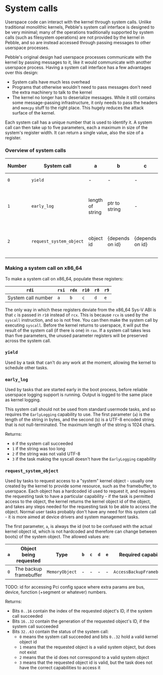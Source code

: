 # System calls
Userspace code can interact with the kernel through system calls. Unlike traditional monolithic kernels, Pebble's system call interface is designed to be very minimal; many of the operations traditionally
supported by system calls (such as filesystem operations) are not provided by the kernel in Pebble, and so are instead accessed through passing messages to other userspace processes.

Pebble's original design had userspace processes communicate with the kernel by passing messages to it, like it would communicate with another userspace process. Having a system call interface has a few
advantages over this design:
* System calls have much less overhead
* Programs that otherwise wouldn't need to pass messages don't need the extra machinery to talk to the kernel
* The kernel no longer has to deserialize messages. While it still contains some message-passing infrastructure, it only needs to pass the headers and `memcpy` stuff to the right place. This hugely reduces the
attack surface of the kernel.

Each system call has a unique number that is used to identify it. A system call can then take up to five parameters, each a maximum in size of the system's register width. It can return a single value, also
the size of a register.

### Overview of system calls

| Number    | System call               | a                 | b                 | c                 | d                 | e                 | Return value          | Description                                               |
|-----------|---------------------------|-------------------|-------------------|-------------------|-------------------|-------------------|-----------------------|-----------------------------------------------------------|
| `0`       | `yield`                   | -                 | -                 | -                 | -                 | -                 | -                     | Yield to the kernel.                                      |
| `1`       | `early_log`               | length of string  | ptr to string     | -                 | -                 | -                 | success / error       | Log a message. Designed to be used from early processes.  |
| `2`       | `request_system_object`   | object id         | {depends on id}   | {depends on id}   | {depends on id}   | {depends on id}   | id of object + status | Request the id of a system kernel object.                 |

### Making a system call on x86_64
To make a system call on x86_64, populate these registers:

| `rdi`                 | `rsi` | `rdx` | `r10` | `r8`  | `r9`  |
|-----------------------|-------|-------|-------|-------|-------|
| System call number    | `a`   | `b`   | `c`   | `d`   | `e`   |

The only way in which these registers deviate from the x86_64 Sys-V ABI is that `c` is passed in `r10` instead
of `rcx`. This is because `rcx` is used by the `syscall` instruction, and so is not free.
You can then make the system call by executing `syscall`. Before the kernel returns to userspace, it will put the result of the system call (if there is one) in `rax`.
If a system call takes less than five parameters, the unused parameter registers will be preserved across the system call.

### `yield`
Used by a task that can't do any work at the moment, allowing the kernel to schedule other tasks.

### `early_log`
Used by tasks that are started early in the boot process, before reliable userspace logging support is running. Output is
logged to the same place as kernel logging.

This system call should not be used from standard usermode tasks, and so requires the `EarlyLogging` capability to use.
The first parameter (`a`) is the length of the string in bytes, and the second (`b`) is a UTF-8 encoded string that is not
null-terminated. The maximum length of the string is 1024 chars.

Returns:
 - `0` if the system call succeeded
 - `1` if the string was too long
 - `2` if the string was not valid UTF-8
 - `3` if the task making the syscall doesn't have the `EarlyLogging` capability

### `request_system_object`
Used by tasks to request access to a "system" kernel object - usually one created by the kernel to provide
some resource, such as the framebuffer, to userspace. Each object has a hardcoded id used to request it, and
requires the requesting task to have a particular capability - if the task is permitted access to the object,
the kernel returns the kernel object id of the object, and takes any steps needed for the requesting task to
be able to access the object. Normal user tasks probably don't have any need for this system call - it is more
aimed at device drivers and system management tasks.

The first parameter, `a`, is always the id (not to be confused with the actual kernel object id, which is not
hardcoded and therefore can change between boots) of the system object. The allowed values are:

| `a`   | Object being requested                | Type              | `b`           | `c`           | `d`           | `e`           | Required capability       |
|-------|---------------------------------------|-------------------|---------------|---------------|---------------|---------------|---------------------------|
| `0`   | The backup framebuffer                | `MemoryObject`    | -             | -             | -             | -             | `AccessBackupFramebuffer` |

TODO: id for accessing Pci config space where extra params are bus, device, function (+segment or whatever)
numbers.

Returns:
 * Bits `0..16` contain the index of the requested object's ID, if the system call succeeded
 * Bits `16..32` contain the generation of the requested object's ID, if the system call succeeded
 * Bits `32..63` contain the status of the system call:
    - `0` means the system call succeeded and bits `0..32` hold a valid kernel object id
    - `1` means that the requested object is a valid system object, but does not exist
    - `2` means that the id does not correspond to a valid system object
    - `3` means that the requested object id is valid, but the task does not have the correct capabilities to
      access it
